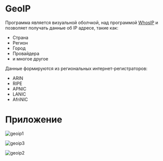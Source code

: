 # GeoIP
Программа является визуальной оболчкой, над программой [WhosIP](https://www.nirsoft.net/utils/whosip.html)
и позволяет получать данные об IP адресе, такие как:
  + Страна
  + Регион
  + Город
  + Провайдера
  + и многое другое
  
  Данные формируются из региональных интернет-регистраторов:
  + ARIN
  + RIPE
  + APNIC
  + LANIC
  + AfriNIC

# Приложение
![geoip1](https://user-images.githubusercontent.com/13309781/56182836-64a76e80-602d-11e9-8ae1-26cc6e84bacd.png)

![geoip3](https://user-images.githubusercontent.com/13309781/56182927-afc18180-602d-11e9-95ce-c0348a43dc68.png)

![geoip2](https://user-images.githubusercontent.com/13309781/56182837-67a25f00-602d-11e9-99a5-3575e9cbfa32.png)

